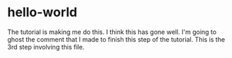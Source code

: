 # hello-world
The tutorial is making me do this.
I think this has gone well. I'm going to ghost the comment that I made to finish this step of the tutorial.
This is the 3rd step involving this file.
